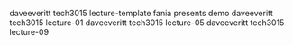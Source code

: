 daveeveritt tech3015 lecture-template
fania presents demo
daveeveritt tech3015 lecture-01
daveeveritt tech3015 lecture-05
daveeveritt tech3015 lecture-09
